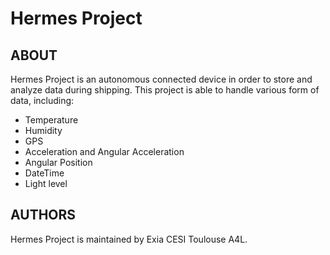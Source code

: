# Hermes Project

## ABOUT

Hermes Project is an autonomous connected device in order to store and analyze data during shipping.
This project is able to handle various form of data, including:

- Temperature
- Humidity
- GPS
- Acceleration and Angular Acceleration
- Angular Position
- DateTime
- Light level

## AUTHORS

Hermes Project is maintained by Exia CESI Toulouse A4L.
